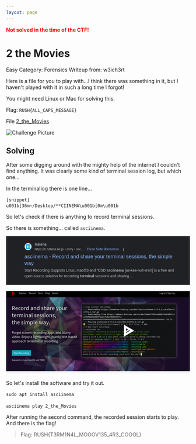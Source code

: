 ```yaml
---
layout: page
---
```


<span style="color:red; font-weight:bold;">Not solved in the time of the CTF!</span>

# 2 the Movies

Easy
Category: Forensics
Writeup from: w3ich3rt

Here is a file for you to play with...I think there was something in it, but I haven't played with it in such a long time I forgot!

You might need Linux or Mac for solving this.

Flag: `RUSH{ALL_CAPS_MESSAGE}`

File [2_the_Movies](2_the_Movies) 

![Challenge Picture](chandler.png)

## Solving

After some digging around with the mighty help of the internet I couldn't find anything.
It was clearly some kind of terminal session log, but which one... 

In the terminallog there is one line... 

```text
[snippet]
u001b[36m~/Desktop/**CIINEMA\u001b[0m\u001b
```

So let's check if there is anything to record terminal sessions.

So there is something... called `asciinema`.

![Google Screenshot](google_search.png) 

![Webseite asciinema](asciinema.png) 

So let's install the software and try it out.

```shell
sudo apt install asciinema

asciinema play 2_the_Movies
```

After running the second command, the recorded session starts to play. And there is the flag!


> Flag:
> RUSH{T3RM1N4L_MOOOV135_4R3_COOOL}